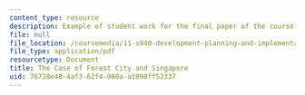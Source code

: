 ```yaml
---
content_type: resource
description: Example of student work for the final paper of the course.
file: null
file_location: /coursemedia/11-s940-development-planning-and-implementation-the-dialectic-of-theory-and-practice-fall-2015/76728e484af362f4980aa1090ff52337_MIT11_S940F15_FinalPaper.pdf
file_type: application/pdf
resourcetype: Document
title: The Case of Forest City and Singapore
uid: 76728e48-4af3-62f4-980a-a1090ff52337
---
```

